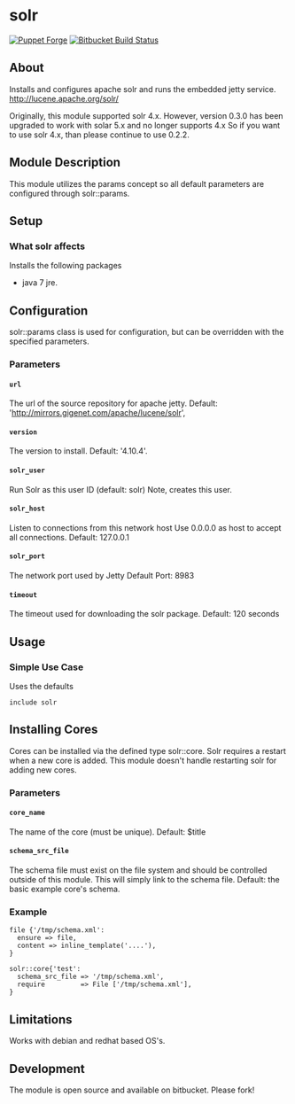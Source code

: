 # solr

[![Puppet Forge](http://img.shields.io/puppetforge/v/landcareresearch/solr.svg)](https://forge.puppetlabs.com/landcaresearch/solr)
[![Bitbucket Build Status](http://build.landcareresearch.co.nz/app/rest/builds/buildType%3A%28id%3ALinuxAdmin_PuppetSolr_PuppetSolr%29/statusIcon)](http://build.landcareresearch.co.nz/viewType.html?buildTypeId=LinuxAdmin_PuppetSolr_PuppetSolr&guest=1)

## About

Installs and configures apache solr and runs the embedded jetty service.
http://lucene.apache.org/solr/

Originally, this module supported solr 4.x.  However, version 0.3.0 has been upgraded to work with solar 5.x and no longer supports 4.x
So if you want to use solr 4.x, than please continue to use 0.2.2.

## Module Description

This module utilizes the params concept so all default parameters are configured through solr::params.

## Setup

### What solr affects

Installs the following packages
* java 7 jre.

## Configuration

solr::params class is used for configuration, but can be overridden with the specified parameters.

### Parameters

#### `url`
The url of the source repository for apache jetty.
Default: 'http://mirrors.gigenet.com/apache/lucene/solr',

#### `version`
The version to install.
Default: '4.10.4'.

#### `solr_user`
Run Solr as this user ID (default: solr)
Note, creates this user.

#### `solr_host`
Listen to connections from this network host
Use 0.0.0.0 as host to accept all connections.
Default: 127.0.0.1

#### `solr_port`
The network port used by Jetty
Default Port: 8983

#### `timeout`
The timeout used for downloading the solr package.
Default: 120 seconds

## Usage

### Simple Use Case

Uses the defaults
```
include solr
```

## Installing Cores

Cores can be installed via the defined type solr::core.  Solr requires a restart when a new core is added.
This module doesn't handle restarting solr for adding new cores.

### Parameters

#### `core_name`
The name of the core (must be unique).
Default: $title

#### `schema_src_file`
The schema file must exist on the file system and should be controlled outside of this module.  This will simply link to the schema file.
Default: the basic example core's schema.

### Example

```puppet
file {'/tmp/schema.xml':
  ensure => file,
  content => inline_template('....'),
}

solr::core{'test':
  schema_src_file => '/tmp/schema.xml',
  require         => File ['/tmp/schema.xml'],
}
```


## Limitations

Works with debian and redhat based OS's.

## Development

The module is open source and available on bitbucket.  Please fork!
